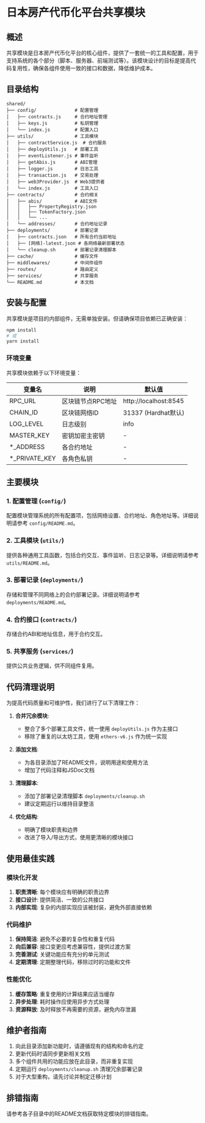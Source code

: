 # 日本房产代币化平台共享模块

## 概述

共享模块是日本房产代币化平台的核心组件，提供了一套统一的工具和配置，用于支持系统的各个部分（脚本、服务器、前端测试等）。该模块设计的目标是提高代码复用性，确保各组件使用一致的接口和数据，降低维护成本。

## 目录结构

```
shared/
├── config/              # 配置管理
│   ├── contracts.js     # 合约地址管理
│   ├── keys.js          # 私钥管理
│   └── index.js         # 配置入口
├── utils/               # 工具模块
│   ├── contractService.js  # 合约服务
│   ├── deployUtils.js   # 部署工具
│   ├── eventListener.js # 事件监听
│   ├── getAbis.js       # ABI管理
│   ├── logger.js        # 日志工具
│   ├── transaction.js   # 交易处理
│   ├── web3Provider.js  # Web3提供者
│   └── index.js         # 工具入口
├── contracts/           # 合约相关
│   ├── abis/            # ABI文件
│   │   ├── PropertyRegistry.json
│   │   ├── TokenFactory.json
│   │   └── ... 
│   └── addresses/       # 合约地址记录
├── deployments/         # 部署记录
│   ├── contracts.json   # 所有合约当前地址
│   ├── [网络]-latest.json # 各网络最新部署状态
│   └── cleanup.sh       # 部署记录清理脚本
├── cache/               # 缓存文件
├── middlewares/         # 中间件组件
├── routes/              # 路由定义
├── services/            # 共享服务
└── README.md            # 本文档
```

## 安装与配置

共享模块是项目的内部组件，无需单独安装。但请确保项目依赖已正确安装：

```bash
npm install
# 或
yarn install
```

### 环境变量

共享模块依赖于以下环境变量：

| 变量名 | 说明 | 默认值 |
|--------|------|--------|
| RPC_URL | 区块链节点RPC地址 | http://localhost:8545 |
| CHAIN_ID | 区块链网络ID | 31337 (Hardhat默认) |
| LOG_LEVEL | 日志级别 | info |
| MASTER_KEY | 密钥加密主密钥 | - |
| *_ADDRESS | 各合约地址 | - |
| *_PRIVATE_KEY | 各角色私钥 | - |

## 主要模块

### 1. 配置管理 (`config/`)

配置模块管理系统的所有配置项，包括网络设置、合约地址、角色地址等。详细说明请参考 `config/README.md`。

### 2. 工具模块 (`utils/`)

提供各种通用工具函数，包括合约交互、事件监听、日志记录等。详细说明请参考 `utils/README.md`。

### 3. 部署记录 (`deployments/`)

存储和管理不同网络上的合约部署记录。详细说明请参考 `deployments/README.md`。

### 4. 合约接口 (`contracts/`)

存储合约ABI和地址信息，用于合约交互。

### 5. 共享服务 (`services/`)

提供公共业务逻辑，供不同组件复用。

## 代码清理说明

为提高代码质量和可维护性，我们进行了以下清理工作：

1. **合并冗余模块**:
   - 整合了多个部署工具文件，统一使用 `deployUtils.js` 作为主接口
   - 移除了重复的以太坊工具，使用 `ethers-v6.js` 作为统一实现

2. **添加文档**:
   - 为各目录添加了README文件，说明用途和使用方法
   - 增加了代码注释和JSDoc文档

3. **清理脚本**:
   - 添加了部署记录清理脚本 `deployments/cleanup.sh`
   - 建议定期运行以维持目录整洁

4. **优化结构**:
   - 明确了模块职责和边界
   - 改进了导入/导出方式，使用更清晰的模块接口

## 使用最佳实践

### 模块化开发

1. **职责清晰**: 每个模块应有明确的职责边界
2. **接口设计**: 提供简洁、一致的公共接口
3. **内部实现**: 复杂的内部实现应该被封装，避免外部直接依赖

### 代码维护

1. **保持简洁**: 避免不必要的复杂性和重复代码
2. **向后兼容**: 接口变更应考虑兼容性，提供过渡方案
3. **完善测试**: 关键功能应有充分的单元测试
4. **定期清理**: 定期整理代码，移除过时的功能和文件

### 性能优化

1. **缓存策略**: 重复使用的计算结果应适当缓存
2. **异步处理**: 耗时操作应使用异步方式处理
3. **资源释放**: 及时释放不再需要的资源，避免内存泄漏

## 维护者指南

1. 向此目录添加新功能时，请遵循现有的结构和命名约定
2. 更新代码时请同步更新相关文档
3. 多个组件共用的功能应放在此目录，而非重复实现
4. 定期运行 `deployments/cleanup.sh` 清理冗余部署记录
5. 对于大型重构，请先讨论并制定迁移计划

## 排错指南

请参考各子目录中的README文档获取特定模块的排错指南。 